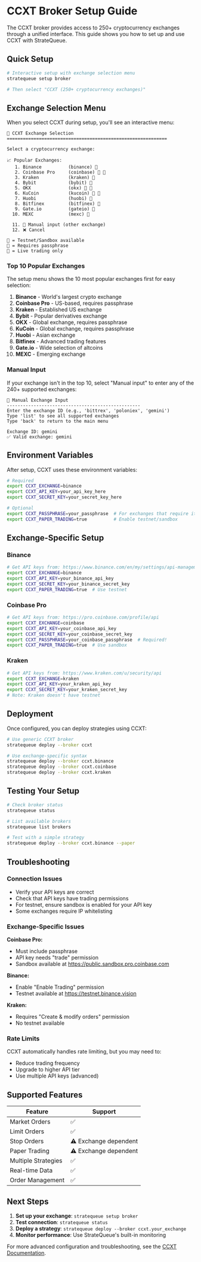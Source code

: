 # CCXT Broker Setup Guide

The CCXT broker provides access to 250+ cryptocurrency exchanges through a unified interface. This guide shows you how to set up and use CCXT with StrateQueue.

## Quick Setup

```bash
# Interactive setup with exchange selection menu
stratequeue setup broker

# Then select "CCXT (250+ cryptocurrency exchanges)"
```

## Exchange Selection Menu

When you select CCXT during setup, you'll see an interactive menu:

```
🏦 CCXT Exchange Selection
============================================================

Select a cryptocurrency exchange:

📈 Popular Exchanges:
   1. Binance          (binance) 🧪 
   2. Coinbase Pro     (coinbase) 🧪 🔑
   3. Kraken           (kraken) 🔴 
   4. Bybit            (bybit) 🧪 
   5. OKX              (okx) 🧪 🔑
   6. KuCoin           (kucoin) 🧪 🔑
   7. Huobi            (huobi) 🔴 
   8. Bitfinex         (bitfinex) 🔴 
   9. Gate.io          (gateio) 🔴 
  10. MEXC             (mexc) 🔴 

  11. 📝 Manual input (other exchange)
  12. ❌ Cancel

🧪 = Testnet/Sandbox available
🔑 = Requires passphrase
🔴 = Live trading only
```

### Top 10 Popular Exchanges

The setup menu shows the 10 most popular exchanges first for easy selection:

1. **Binance** - World's largest crypto exchange
2. **Coinbase Pro** - US-based, requires passphrase
3. **Kraken** - Established US exchange
4. **Bybit** - Popular derivatives exchange
5. **OKX** - Global exchange, requires passphrase
6. **KuCoin** - Global exchange, requires passphrase
7. **Huobi** - Asian exchange
8. **Bitfinex** - Advanced trading features
9. **Gate.io** - Wide selection of altcoins
10. **MEXC** - Emerging exchange

### Manual Input

If your exchange isn't in the top 10, select "Manual input" to enter any of the 240+ supported exchanges:

```
📝 Manual Exchange Input
--------------------------------------------------
Enter the exchange ID (e.g., 'bittrex', 'poloniex', 'gemini')
Type 'list' to see all supported exchanges
Type 'back' to return to the main menu

Exchange ID: gemini
✅ Valid exchange: gemini
```

## Environment Variables

After setup, CCXT uses these environment variables:

```bash
# Required
export CCXT_EXCHANGE=binance
export CCXT_API_KEY=your_api_key_here
export CCXT_SECRET_KEY=your_secret_key_here

# Optional
export CCXT_PASSPHRASE=your_passphrase  # For exchanges that require it
export CCXT_PAPER_TRADING=true          # Enable testnet/sandbox
```

## Exchange-Specific Setup

### Binance
```bash
# Get API keys from: https://www.binance.com/en/my/settings/api-management
export CCXT_EXCHANGE=binance
export CCXT_API_KEY=your_binance_api_key
export CCXT_SECRET_KEY=your_binance_secret_key
export CCXT_PAPER_TRADING=true  # Use testnet
```

### Coinbase Pro
```bash
# Get API keys from: https://pro.coinbase.com/profile/api
export CCXT_EXCHANGE=coinbase
export CCXT_API_KEY=your_coinbase_api_key
export CCXT_SECRET_KEY=your_coinbase_secret_key
export CCXT_PASSPHRASE=your_coinbase_passphrase  # Required!
export CCXT_PAPER_TRADING=true  # Use sandbox
```

### Kraken
```bash
# Get API keys from: https://www.kraken.com/u/security/api
export CCXT_EXCHANGE=kraken
export CCXT_API_KEY=your_kraken_api_key
export CCXT_SECRET_KEY=your_kraken_secret_key
# Note: Kraken doesn't have testnet
```

## Deployment

Once configured, you can deploy strategies using CCXT:

```bash
# Use generic CCXT broker
stratequeue deploy --broker ccxt

# Use exchange-specific syntax
stratequeue deploy --broker ccxt.binance
stratequeue deploy --broker ccxt.coinbase
stratequeue deploy --broker ccxt.kraken
```

## Testing Your Setup

```bash
# Check broker status
stratequeue status

# List available brokers
stratequeue list brokers

# Test with a simple strategy
stratequeue deploy --broker ccxt.binance --paper
```

## Troubleshooting

### Connection Issues
- Verify your API keys are correct
- Check that API keys have trading permissions
- For testnet, ensure sandbox is enabled for your API key
- Some exchanges require IP whitelisting

### Exchange-Specific Issues

**Coinbase Pro:**
- Must include passphrase
- API key needs "trade" permission
- Sandbox available at https://public.sandbox.pro.coinbase.com

**Binance:**
- Enable "Enable Trading" permission
- Testnet available at https://testnet.binance.vision

**Kraken:**
- Requires "Create & modify orders" permission
- No testnet available

### Rate Limits
CCXT automatically handles rate limiting, but you may need to:
- Reduce trading frequency
- Upgrade to higher API tier
- Use multiple API keys (advanced)

## Supported Features

| Feature | Support |
|---------|---------|
| Market Orders | ✅ |
| Limit Orders | ✅ |
| Stop Orders | ⚠️ Exchange dependent |
| Paper Trading | ⚠️ Exchange dependent |
| Multiple Strategies | ✅ |
| Real-time Data | ✅ |
| Order Management | ✅ |

## Next Steps

1. **Set up your exchange**: `stratequeue setup broker`
2. **Test connection**: `stratequeue status`
3. **Deploy a strategy**: `stratequeue deploy --broker ccxt.your_exchange`
4. **Monitor performance**: Use StrateQueue's built-in monitoring

For more advanced configuration and troubleshooting, see the [CCXT Documentation](https://docs.ccxt.com/).